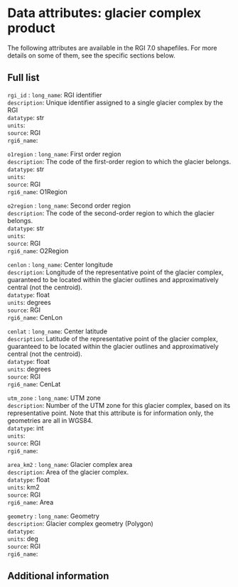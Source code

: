 # Data attributes: glacier complex product 

The following attributes are available in the RGI 7.0 shapefiles. For more details on some of them, see the specific sections below.

## Full list

`rgi_id`
: `long_name`: RGI identifier <br/> `description`: Unique identifier assigned to a single glacier complex by the RGI <br/> `datatype`: str <br/> `units`:  <br/> `source`: RGI <br/> `rgi6_name`: 

`o1region`
: `long_name`: First order region <br/> `description`: The code of the first-order region to which the glacier belongs. <br/> `datatype`: str <br/> `units`:  <br/> `source`: RGI <br/> `rgi6_name`: O1Region

`o2region`
: `long_name`: Second order region <br/> `description`: The code of the second-order region to which the glacier belongs. <br/> `datatype`: str <br/> `units`:  <br/> `source`: RGI <br/> `rgi6_name`: O2Region

`cenlon`
: `long_name`: Center longitude <br/> `description`: Longitude of the representative point of the glacier complex, guaranteed to be located within the glacier outlines and approximatively central (not the centroid). <br/> `datatype`: float <br/> `units`: degrees <br/> `source`: RGI <br/> `rgi6_name`: CenLon

`cenlat`
: `long_name`: Center latitude <br/> `description`: Latitude of the representative point of the glacier complex, guaranteed to be located within the glacier outlines and approximatively central (not the centroid). <br/> `datatype`: float <br/> `units`: degrees <br/> `source`: RGI <br/> `rgi6_name`: CenLat

`utm_zone`
: `long_name`: UTM zone <br/> `description`: Number of the UTM zone for this glacier complex, based on its representative point. Note that this attribute is for information only, the geometries are all in WGS84. <br/> `datatype`: int <br/> `units`:  <br/> `source`: RGI <br/> `rgi6_name`: 

`area_km2`
: `long_name`: Glacier complex area <br/> `description`: Area of the glacier complex. <br/> `datatype`: float <br/> `units`: km2 <br/> `source`: RGI <br/> `rgi6_name`: Area

`geometry`
: `long_name`: Geometry <br/> `description`: Glacier complex geometry (Polygon) <br/> `datatype`:  <br/> `units`: deg <br/> `source`: RGI <br/> `rgi6_name`: 

## Additional information

